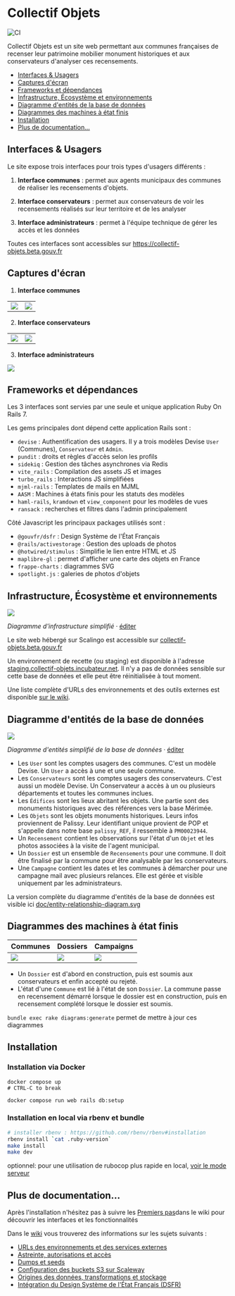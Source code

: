 # Collectif Objets

![CI](https://github.com/adipasquale/collectif-objets/actions/workflows/ci.yml/badge.svg)

Collectif Objets est un site web permettant aux communes françaises de recenser leur patrimoine mobilier monument historiques et aux conservateurs d'analyser ces recensements.

- [Interfaces & Usagers](#interfaces--usagers)
- [Captures d'écran](#captures-décran)
- [Frameworks et dépendances](#frameworks-et-dépendances)
- [Infrastructure, Écosystème et environnements](#infrastructure-écosystème-et-environnements)
- [Diagramme d'entités de la base de données](#diagramme-dentités-de-la-base-de-données)
- [Diagrammes des machines à état finis](#diagrammes-des-machines-à-état-finis)
- [Installation](#installation)
- [Plus de documentation…](#plus-de-documentation)

## Interfaces & Usagers

Le site expose trois interfaces pour trois types d'usagers différents :

1. **Interface communes** : permet aux agents municipaux des communes de réaliser les recensements d'objets.

2. **Interface conservateurs** : permet aux conservateurs de voir les recensements réalisés sur leur territoire et de les analyser

3. **Interface administrateurs** : permet à l'équipe technique de gérer les accès et les données

Toutes ces interfaces sont accessibles sur https://collectif-objets.beta.gouv.fr

## Captures d'écran

1. **Interface communes**

| | |
| - | - |
| ![](/doc/interface-communes1.png) | ![](/doc/interface-communes2.png) |

2. **Interface conservateurs**

| | |
| - | - |
| ![](/doc/interface-conservateurs1.png) | ![](/doc/interface-conservateurs2.png) |


3. **Interface administrateurs**

![](/doc/interface-admin1.png)


## Frameworks et dépendances

Les 3 interfaces sont servies par une seule et unique application Ruby On Rails 7.

Les gems principales dont dépend cette application Rails sont :

- `devise` : Authentification des usagers. Il y a trois modèles Devise `User` (Communes), `Conservateur` et `Admin`.
- `pundit` : droits et règles d'accès selon les profils
- `sidekiq` : Gestion des tâches asynchrones via Redis
- `vite_rails` : Compilation des assets JS et images
- `turbo_rails` : Interactions JS simplifiées
- `mjml-rails` : Templates de mails en MJML
- `AASM` : Machines à états finis pour les statuts des modèles
- `haml-rails`, `kramdown` et `view_component` pour les modèles de vues
- `ransack` : recherches et filtres dans l'admin principalement

Côté Javascript les principaux packages utilisés sont :

- `@gouvfr/dsfr` : Design Système de l'État Français
- `@rails/activestorage` : Gestion des uploads de photos
- `@hotwired/stimulus` : Simplifie le lien entre HTML et JS
- `maplibre-gl` : permet d'afficher une carte des objets en France
- `frappe-charts` : diagrammes SVG
- `spotlight.js` : galeries de photos d'objets

## Infrastructure, Écosystème et environnements

![](/doc/infrastructure-simple.drawio.svg)

*Diagramme d'infrastructure simplifié* · [éditer](https://app.diagrams.net/#Uhttps%3A%2F%2Fgithub.com%2Fbetagouv%2Fcollectif-objets%2Fraw%2Fmain%2Fdoc%2Finfrastructure-simple.drawio.svg)

Le site web hébergé sur Scalingo est accessible sur [collectif-objets.beta.gouv.fr](https://)

Un environnement de recette (ou staging) est disponible à l'adresse [staging.collectif-objets.incubateur.net](https://staging.collectif-objets.incubateur.net). Il n'y a pas de données sensible sur cette base de données et elle peut être réinitialisée à tout moment.

Une liste complète d'URLs des environnements et des outils externes est disponible [sur le wiki](https://github.com/betagouv/collectif-objets/wiki/urls).

## Diagramme d'entités de la base de données

![](/doc/erd-simple.drawio.svg)

*Diagramme d'entités simplifié de la base de données* · [éditer](https://app.diagrams.net/#Uhttps%3A%2F%2Fgithub.com%2Fbetagouv%2Fcollectif-objets%2Fraw%2Fmain%2Fdoc%2Ferd-simple.drawio.svg)


- Les `User` sont les comptes usagers des communes. C'est un modèle Devise. Un `User` a accès à une et une seule commune.
- Les `Conservateurs` sont les comptes usagers des conservateurs. C'est aussi un modèle Devise. Un Conservateur a accès à un ou plusieurs départements et toutes les communes inclues.
- Les `Édifices` sont les lieux abritant les objets. Une partie sont des monuments historiques avec des références vers la base Mérimée.
- Les `Objets` sont les objets monuments historiques. Leurs infos proviennent de Palissy. Leur identifiant unique provient de POP et s'appelle dans notre base `palissy_REF`, il ressemble à `PM00023944`.
- Un `Recensement` contient les observations sur l'état d'un `Objet` et les photos associées à la visite de l'agent municipal.
- Un `Dossier` est un ensemble de `Recensements` pour une commune. Il doit être finalisé par la commune pour être analysable par les conservateurs.
- Une `Campagne` contient les dates et les communes à démarcher pour une campagne mail avec plusieurs relances. Elle est gérée et visible uniquement par les administrateurs.

La version complète du diagramme d'entités de la base de données est visible ici [doc/entity-relationship-diagram.svg](/doc/entity-relationship-diagram.svg)

## Diagrammes des machines à état finis

| Communes | Dossiers | Campaigns |
| - | - | - |
| ![](/doc/commune_state_machine_diagram.png) | ![](/doc/dossier_state_machine_diagram.png) | ![](/doc/campaign_state_machine_diagram.png) |

- Un `Dossier` est d'abord en construction, puis est soumis aux conservateurs et enfin accepté ou rejeté.
- L'état d'une `Commune` est lié à l'état de son `Dossier`. La commune passe en recensement démarré lorsque le dossier est en construction, puis en recensement complété lorsque le dossier est soumis.

`bundle exec rake diagrams:generate` permet de mettre à jour ces diagrammes

## Installation

### Installation via Docker

```
docker compose up
# CTRL-C to break

docker compose run web rails db:setup
```

### Installation en local via rbenv et bundle

```sh
# installer rbenv : https://github.com/rbenv/rbenv#installation
rbenv install `cat .ruby-version`
make install
make dev
```

optionnel: pour une utilisation de rubocop plus rapide en local, [voir le mode serveur](https://docs.rubocop.org/rubocop/usage/server.html)

## Plus de documentation…

Après l'installation n'hésitez pas à suivre les [Premiers pas](https://github.com/betagouv/collectif-objets/wiki/premiers-pas)dans le wiki pour découvrir les interfaces et les fonctionnalités

Dans le [wiki](https://github.com/betagouv/collectif-objets/wiki/) vous trouverez des informations sur les sujets suivants :

- [URLs des environnements et des services externes](https://github.com/betagouv/collectif-objets/wiki/urls)
- [Astreinte, autorisations et accès](https://github.com/betagouv/collectif-objets/wiki/astreinte)
- [Dumps et seeds](https://github.com/betagouv/collectif-objets/wiki/dumps)
- [Configuration des buckets S3 sur Scaleway](https://github.com/betagouv/collectif-objets/wiki/buckets-s3)
- [Origines des données, transformations et stockage](https://github.com/betagouv/collectif-objets/wiki/donnees)
- [Intégration du Design Système de l'État Français (DSFR)](https://github.com/betagouv/collectif-objets/wiki/dsfr)
